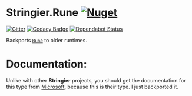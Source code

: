 # Stringier.Rune [![Nuget](https://img.shields.io/nuget/dt/Stringier.Rune.svg?label=Rune&logo=nuget)](https://www.nuget.org/packages/Stringier.Rune/)

[![Gitter](https://badges.gitter.im/Stringier/community.svg)](https://gitter.im/Stringier/community?utm_source=badge&utm_medium=badge&utm_campaign=pr-badge)
[![Codacy Badge](https://app.codacy.com/project/badge/Grade/9c8ce95f99934aa0a54dd092cddfd155)](https://www.codacy.com/gh/Stringier/Rune?utm_source=github.com&amp;utm_medium=referral&amp;utm_content=Stringier/Rune&amp;utm_campaign=Badge_Grade)
[![Dependabot Status](https://api.dependabot.com/badges/status?host=github&repo=Stringier/Rune)](https://dependabot.com)

Backports [`Rune`](https://docs.microsoft.com/en-us/dotnet/api/system.text.rune) to older runtimes.

# Documentation:

Unlike with other **Stringier** projects, you should get the documentation for this type from [Microsoft](https://docs.microsoft.com/en-us/dotnet/api/system.text.rune), because this is their type. I just backported it.
